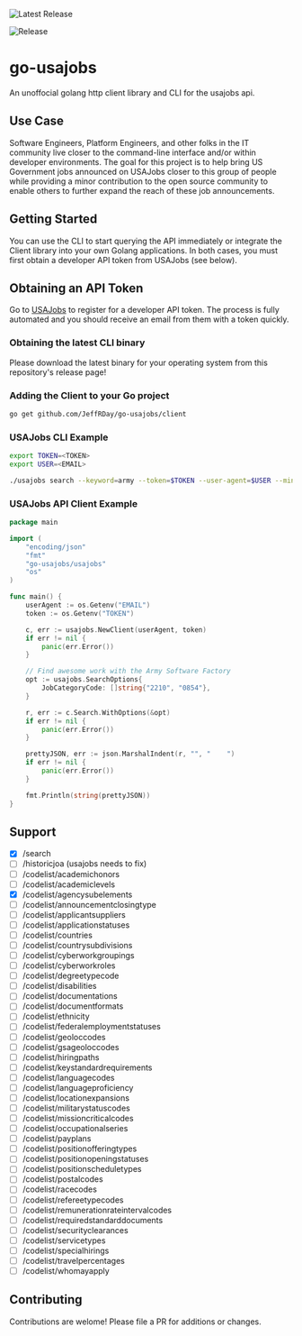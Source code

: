 <p align="center">

![Latest Release](https://img.shields.io/github/v/release/JeffRDay/go-usajobs)

<img alt="Release" src="https://img.shields.io/github/v/release/jeffrday/go-usajobs">


</p>

# go-usajobs

An unoffocial golang http client library and CLI for the usajobs api.

## Use Case

Software Engineers, Platform Engineers, and other folks in the IT community live
closer to the command-line interface and/or within developer environments. The 
goal for this project is to help bring US Government jobs announced on USAJobs
closer to this group of people while providing a minor contribution to the open 
source community to enable others to further expand the reach of these job
announcements.

## Getting Started

You can use the CLI to start querying the API immediately or integrate
the Client library into your own Golang applications. In both cases, you must
first obtain a developer API token from USAJobs (see below).

## Obtaining an API Token

Go to [USAJobs](https://developer.usajobs.gov/apirequest/) to register for
a developer API token. The process is fully automated and you should receive
an email from them with a token quickly.

### Obtaining the latest CLI binary

Please download the latest binary for your operating system from this repository's
release page!

### Adding the Client to your Go project

```bash
go get github.com/JeffRDay/go-usajobs/client
```

### USAJobs CLI Example

```bash
export TOKEN=<TOKEN>
export USER=<EMAIL>

./usajobs search --keyword=army --token=$TOKEN --user-agent=$USER --min-salary=80,000
```

### USAJobs API Client Example

```go
package main

import (
	"encoding/json"
	"fmt"
	"go-usajobs/usajobs"
	"os"
)

func main() {
    userAgent := os.Getenv("EMAIL")
    token := os.Getenv("TOKEN")

    c, err := usajobs.NewClient(userAgent, token)
    if err != nil {
        panic(err.Error())
    }

    // Find awesome work with the Army Software Factory
    opt := usajobs.SearchOptions{
        JobCategoryCode: []string{"2210", "0854"},
    }

    r, err := c.Search.WithOptions(&opt)
    if err != nil {
        panic(err.Error())
    }

    prettyJSON, err := json.MarshalIndent(r, "", "    ")
    if err != nil {
        panic(err.Error())
    }

    fmt.Println(string(prettyJSON))
}
```

## Support

- [X] /search
- [ ] /historicjoa (usajobs needs to fix)
- [ ] /codelist/academichonors
- [ ] /codelist/academiclevels
- [X] /codelist/agencysubelements
- [ ] /codelist/announcementclosingtype
- [ ] /codelist/applicantsuppliers
- [ ] /codelist/applicationstatuses
- [ ] /codelist/countries
- [ ] /codelist/countrysubdivisions
- [ ] /codelist/cyberworkgroupings
- [ ] /codelist/cyberworkroles
- [ ] /codelist/degreetypecode
- [ ] /codelist/disabilities
- [ ] /codelist/documentations
- [ ] /codelist/documentformats
- [ ] /codelist/ethnicity
- [ ] /codelist/federalemploymentstatuses
- [ ] /codelist/geoloccodes
- [ ] /codelist/gsageoloccodes
- [ ] /codelist/hiringpaths
- [ ] /codelist/keystandardrequirements
- [ ] /codelist/languagecodes
- [ ] /codelist/languageproficiency
- [ ] /codelist/locationexpansions
- [ ] /codelist/militarystatuscodes
- [ ] /codelist/missioncriticalcodes
- [ ] /codelist/occupationalseries
- [ ] /codelist/payplans
- [ ] /codelist/positionofferingtypes
- [ ] /codelist/positionopeningstatuses
- [ ] /codelist/positionscheduletypes
- [ ] /codelist/postalcodes
- [ ] /codelist/racecodes
- [ ] /codelist/refereetypecodes
- [ ] /codelist/remunerationrateintervalcodes
- [ ] /codelist/requiredstandarddocuments
- [ ] /codelist/securityclearances
- [ ] /codelist/servicetypes
- [ ] /codelist/specialhirings
- [ ] /codelist/travelpercentages
- [ ] /codelist/whomayapply

## Contributing

Contributions are welome! Please file a PR for additions or changes. 
